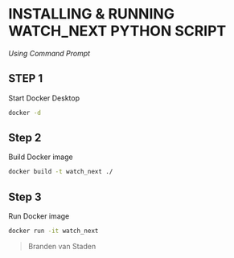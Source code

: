 # INSTALLING & RUNNING WATCH_NEXT PYTHON SCRIPT
*Using Command Prompt*

STEP 1
------
Start Docker Desktop

```bash
docker -d
```

Step 2
------
Build Docker image

```bash
docker build -t watch_next ./
```

Step 3
------
Run Docker image

```bash
docker run -it watch_next
```

> Branden van Staden
